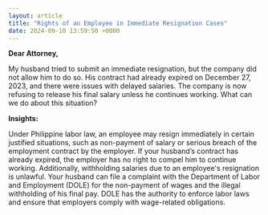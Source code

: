 ```yaml
---
layout: article
title: "Rights of an Employee in Immediate Resignation Cases"
date: 2024-09-10 13:59:50 +0800
---
```


<p><strong>Dear Attorney,</strong></p><p>My husband tried to submit an immediate resignation, but the company did not allow him to do so. His contract had already expired on December 27, 2023, and there were issues with delayed salaries. The company is now refusing to release his final salary unless he continues working. What can we do about this situation?</p><p><strong>Insights:</strong></p><p>Under Philippine labor law, an employee may resign immediately in certain justified situations, such as non-payment of salary or serious breach of the employment contract by the employer. If your husband’s contract has already expired, the employer has no right to compel him to continue working. Additionally, withholding salaries due to an employee's resignation is unlawful. Your husband can file a complaint with the Department of Labor and Employment (DOLE) for the non-payment of wages and the illegal withholding of his final pay. DOLE has the authority to enforce labor laws and ensure that employers comply with wage-related obligations.</p>